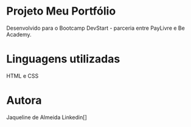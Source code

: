 # Projeto Meu Portfólio

Desenvolvido para o Bootcamp DevStart - parceria entre PayLivre e Be Academy.


# Linguagens utilizadas

HTML e CSS

# Autora

Jaqueline de Almeida 
Linkedin[]
